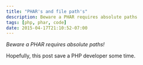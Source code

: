 ```yaml
---
title: "PHAR's and file path's"
description: Beware a PHAR requires absolute paths
tags: [php, phar, code]
date: 2015-04-17T21:10:52-07:00
---
```

*Beware a PHAR requires absolute paths!*

Hopefully, this post save a PHP developer some time.
